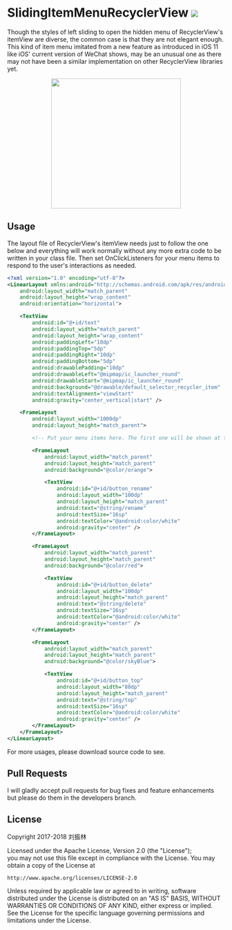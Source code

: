 # SlidingItemMenuRecyclerView [![](https://jitpack.io/v/freeze-frames/SlidingItemMenuRecyclerView.svg)](https://jitpack.io/#freeze-frames/SlidingItemMenuRecyclerView)

Though the styles of left sliding to open the hidden menu of RecyclerView's itemView are diverse,
the common case is that they are not elegant enough. This kind of item menu imitated from a
new feature as introduced in iOS 11 like iOS' current version of WeChat shows, may be an unusual one
as there may not have been a similar implementation on other RecyclerView libraries yet.

<div align="center">
    <img src="https://raw.githubusercontent.com/ApksHolder/SlidingItemMenuRecyclerView/master/simrv.gif" width="300">
</div>


## Usage
The layout file of RecyclerView's itemView needs just to follow the one below and everything
will work normally without any more extra code to be written in your class file.
Then set OnClickListeners for your menu items to respond to the user's interactions as needed.
```xml
<?xml version="1.0" encoding="utf-8"?>
<LinearLayout xmlns:android="http://schemas.android.com/apk/res/android"
    android:layout_width="match_parent"
    android:layout_height="wrap_content"
    android:orientation="horizontal">

    <TextView
        android:id="@+id/text"
        android:layout_width="match_parent"
        android:layout_height="wrap_content"
        android:paddingLeft="10dp"
        android:paddingTop="5dp"
        android:paddingRight="10dp"
        android:paddingBottom="5dp"
        android:drawablePadding="10dp"
        android:drawableLeft="@mipmap/ic_launcher_round"
        android:drawableStart="@mipmap/ic_launcher_round"
        android:background="@drawable/default_selector_recycler_item"
        android:textAlignment="viewStart"
        android:gravity="center_vertical|start" />

    <FrameLayout
        android:layout_width="1000dp"
        android:layout_height="match_parent">

        <!-- Put your menu items here. The first one will be shown at the horizontal start. -->

        <FrameLayout
            android:layout_width="match_parent"
            android:layout_height="match_parent"
            android:background="@color/orange">

            <TextView
                android:id="@+id/button_rename"
                android:layout_width="100dp"
                android:layout_height="match_parent"
                android:text="@string/rename"
                android:textSize="16sp"
                android:textColor="@android:color/white"
                android:gravity="center" />
        </FrameLayout>

        <FrameLayout
            android:layout_width="match_parent"
            android:layout_height="match_parent"
            android:background="@color/red">

            <TextView
                android:id="@+id/button_delete"
                android:layout_width="100dp"
                android:layout_height="match_parent"
                android:text="@string/delete"
                android:textSize="16sp"
                android:textColor="@android:color/white"
                android:gravity="center" />
        </FrameLayout>

        <FrameLayout
            android:layout_width="match_parent"
            android:layout_height="match_parent"
            android:background="@color/skyBlue">

            <TextView
                android:id="@+id/button_top"
                android:layout_width="80dp"
                android:layout_height="match_parent"
                android:text="@string/top"
                android:textSize="16sp"
                android:textColor="@android:color/white"
                android:gravity="center" />
        </FrameLayout>
    </FrameLayout>
</LinearLayout>
```
For more usages, please download source code to see.


## Pull Requests
I will gladly accept pull requests for bug fixes and feature enhancements but please do them
in the developers branch.


## License
Copyright 2017-2018 刘振林

Licensed under the Apache License, Version 2.0 (the "License"); <br>
you may not use this file except in compliance with the License. You may obtain a copy of the License at

    http://www.apache.org/licenses/LICENSE-2.0

Unless required by applicable law or agreed to in writing, software distributed under the License
is distributed on an "AS IS" BASIS, WITHOUT WARRANTIES OR CONDITIONS OF ANY KIND, either express
or implied. See the License for the specific language governing permissions and limitations
under the License.
